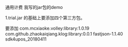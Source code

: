 通用计费 我写的jar包的demo



1.trial.jar 的基础上要添加四个第三方包。

要添加
com.mcxiaoke.volley:library:1.0.19
com.github.zhaokaiqiang.klog:library:0.0.1
fastjson-1.1.40
sdk4upos_20180411